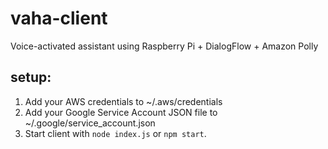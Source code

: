 # vaha-client
Voice-activated assistant using Raspberry Pi + DialogFlow + Amazon Polly

## setup:
1. Add your AWS credentials to ~/.aws/credentials
2. Add your Google Service Account JSON file to ~/.google/service_account.json
3. Start client with `node index.js` or `npm start`. 
